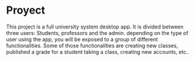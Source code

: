 # Proyect
This project is a full university system desktop app. It is divided between three users: Students, professors and the admin.
depending on the type of user using the app, you will be exposed to a group of different functionalities. Some of those functionalities are creating new classes, published a grade for a student taking a class, creating new accounts, etc..
